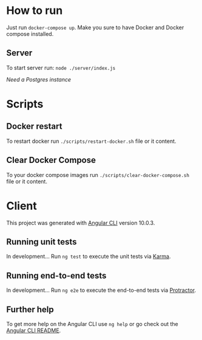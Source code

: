 # How to run

Just run `docker-compose up`.
Make you sure to have Docker and Docker compose installed.

## Server

To start server run:
`node ./server/index.js`

*Need a Postgres instance*

# Scripts

## Docker restart

To restart docker run `./scripts/restart-docker.sh` file or it content.

## Clear Docker Compose

To your docker compose images run `./scripts/clear-docker-compose.sh ` file or it content.

# Client

This project was generated with [Angular CLI](https://github.com/angular/angular-cli) version 10.0.3.

## Running unit tests

In development...
Run `ng test` to execute the unit tests via [Karma](https://karma-runner.github.io).

## Running end-to-end tests

In development...
Run `ng e2e` to execute the end-to-end tests via [Protractor](http://www.protractortest.org/).

## Further help

To get more help on the Angular CLI use `ng help` or go check out the [Angular CLI README](https://github.com/angular/angular-cli/blob/master/README.md).
